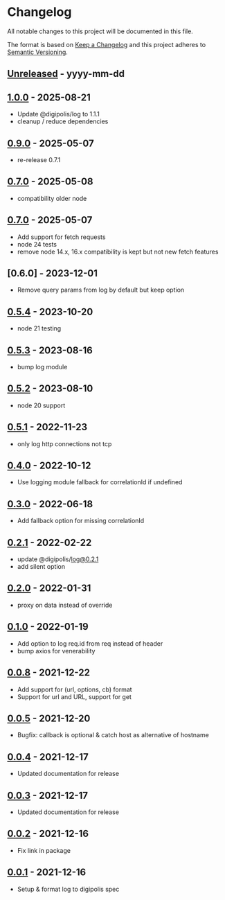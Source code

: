 # Changelog
All notable changes to this project will be documented in this file.

The format is based on [Keep a Changelog](http://keepachangelog.com/)
and this project adheres to [Semantic Versioning](http://semver.org/).

[Unreleased]: https://github.com/digipolisantwerp/request_log_module_nodejs/compare/v0.0.1...HEAD
## [Unreleased] - yyyy-mm-dd

[1.0.0]: https://github.com/digipolisantwerp/request_log_module_nodejs/tree/v1.0.0
## [1.0.0] - 2025-08-21

 - Update @digipolis/log to 1.1.1
 - cleanup / reduce dependencies

[0.9.0]: https://github.com/digipolisantwerp/request_log_module_nodejs/tree/v0.9.0
## [0.9.0] - 2025-05-07

 - re-release 0.7.1

[0.7.1]: https://github.com/digipolisantwerp/request_log_module_nodejs/tree/v0.7.1
## [0.7.0] - 2025-05-08

 - compatibility older node

[0.7.0]: https://github.com/digipolisantwerp/request_log_module_nodejs/tree/v0.7.0
## [0.7.0] - 2025-05-07

- Add support for fetch requests
- node 24 tests
- remove node 14.x, 16.x compatibility is kept but not new fetch features

[0.6.4]: https://github.com/digipolisantwerp/request_log_module_nodejs/tree/v0.6.0
## [0.6.0] - 2023-12-01

- Remove query params from log by default but keep option

[0.5.4]: https://github.com/digipolisantwerp/request_log_module_nodejs/tree/v0.5.4
## [0.5.4] - 2023-10-20

- node 21 testing

[0.5.3]: https://github.com/digipolisantwerp/request_log_module_nodejs/tree/v0.5.3
## [0.5.3] - 2023-08-16

- bump log module

[0.5.2]: https://github.com/digipolisantwerp/request_log_module_nodejs/tree/v0.5.2
## [0.5.2] - 2023-08-10

- node 20 support

[0.5.1]: https://github.com/digipolisantwerp/request_log_module_nodejs/tree/v0.5.1
## [0.5.1] - 2022-11-23

- only log http connections not tcp

[0.4.0]: https://github.com/digipolisantwerp/request_log_module_nodejs/tree/v0.4.0
## [0.4.0] - 2022-10-12

- Use logging module fallback for correlationId if undefined

[0.3.0]: https://github.com/digipolisantwerp/request_log_module_nodejs/tree/v0.3.0
## [0.3.0] - 2022-06-18

- Add fallback option for missing correlationId

[0.2.1]: https://github.com/digipolisantwerp/request_log_module_nodejs/tree/v0.2.1
## [0.2.1] - 2022-02-22

- update @digipolis/log@0.2.1
- add silent option

[0.2.0]: https://github.com/digipolisantwerp/request_log_module_nodejs/tree/v0.2.0
## [0.2.0] - 2022-01-31

- proxy on data instead of override

[0.1.0]: https://github.com/digipolisantwerp/request_log_module_nodejs/tree/v0.1.0
## [0.1.0] - 2022-01-19

- Add option to log req.id from req instead of header
- bump axios for venerability

[0.0.8]: https://github.com/digipolisantwerp/request_log_module_nodejs/tree/v0.0.8
## [0.0.8] - 2021-12-22

- Add support for (url, options, cb) format
- Support for url and URL, support for get

[0.0.5]: https://github.com/digipolisantwerp/request_log_module_nodejs/tree/v0.0.5
## [0.0.5] - 2021-12-20

- Bugfix: callback is optional & catch host as alternative of hostname

[0.0.4]: https://github.com/digipolisantwerp/request_log_module_nodejs/tree/v0.0.4
## [0.0.4] - 2021-12-17

- Updated documentation for release

[0.0.3]: https://github.com/digipolisantwerp/request_log_module_nodejs/tree/v0.0.3
## [0.0.3] - 2021-12-17

- Updated documentation for release

[0.0.2]: https://github.com/digipolisantwerp/request_log_module_nodejs/tree/v0.0.2
## [0.0.2] - 2021-12-16

- Fix link in package

[0.0.1]: https://github.com/digipolisantwerp/request_log_module_nodejs/tree/v0.0.1
## [0.0.1] - 2021-12-16

- Setup & format log to digipolis spec
